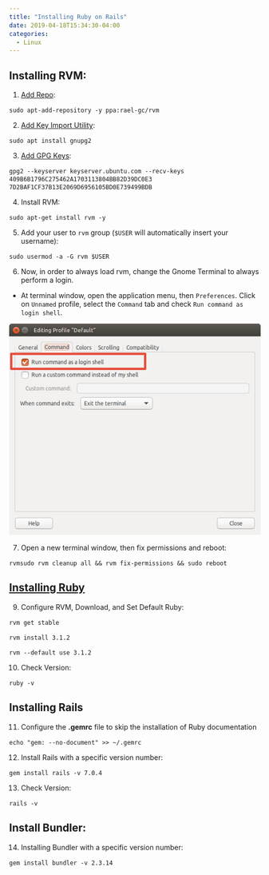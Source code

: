 ```yaml
---
title: "Installing Ruby on Rails"
date: 2019-04-18T15:34:30-04:00
categories:
  - Linux
---
```


## Installing RVM:

1. [Add Repo](https://github.com/rvm/ubuntu_rvm/blob/531e67a9903a593d2c9c1f3cb9b6ee4ec332fad2/README.md):
``` 
sudo apt-add-repository -y ppa:rael-gc/rvm
```

2. [Add Key Import Utility](https://rvm.io/):
```
sudo apt install gnupg2
```

3. [Add GPG Keys](https://rvm.io/):
``` 
gpg2 --keyserver keyserver.ubuntu.com --recv-keys 409B6B1796C275462A1703113804BB82D39DC0E3 7D2BAF1CF37B13E2069D6956105BD0E739499BDB
```

4. Install RVM:
```
sudo apt-get install rvm -y
```

5. Add your user to `rvm` group (`$USER` will automatically insert your username):
```term
sudo usermod -a -G rvm $USER
```    

6. Now, in order to always load rvm, change the Gnome Terminal to always perform a login.

- At terminal window, open the application menu, then `Preferences`. Click on `Unnamed` profile, select the `Command` tab and check `Run command as login shell`.

![Terminal Screenshot](/assets/images/TERMINAL.png)

7. Open a new terminal window, then fix permissions and reboot:
```
rvmsudo rvm cleanup all && rvm fix-permissions && sudo reboot
```

## [Installing Ruby](https://www.railstutorial.org/book)

9. Configure RVM, Download, and Set Default Ruby:
``` 
rvm get stable
```

```
rvm install 3.1.2
```

```
rvm --default use 3.1.2
```

10. Check Version:
```
ruby -v
```

## Installing Rails

11. Configure the __.gemrc__ file to skip the installation of Ruby documentation
```
echo "gem: --no-document" >> ~/.gemrc
```

12. Install Rails with a specific version number:
```
gem install rails -v 7.0.4
```

13. Check Version:
```
rails -v
```

## Install Bundler:

14.  Installing Bundler with a specific version number: 
```
gem install bundler -v 2.3.14
```